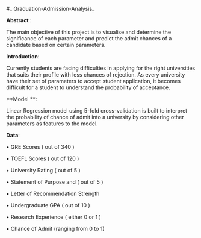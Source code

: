 #_ Graduation-Admission-Analysis_

**Abstract** :

The main objective of this project is to visualise and determine the significance of each parameter and predict the admit chances of a candidate based on certain parameters.

**Introduction**:

Currently students are facing difficulties in applying for the right universities that suits their profile with less chances of rejection. As every university have their set of parameters to accept student application, it becomes difficult for a student to understand the probability of acceptance.

**Model **:

Linear Regression model using 5-fold cross-validation is built to interpret the probability of chance of admit into a university by considering other parameters as features to the model.

**Data**:

•	GRE Scores ( out of 340 )

•	TOEFL Scores ( out of 120 )

•	University Rating ( out of 5 )

•	Statement of Purpose and ( out of 5 )

•	Letter of Recommendation Strength 

•	Undergraduate GPA ( out of 10 )

•	Research Experience ( either 0 or 1 )

•	Chance of Admit (ranging from 0 to 1)

